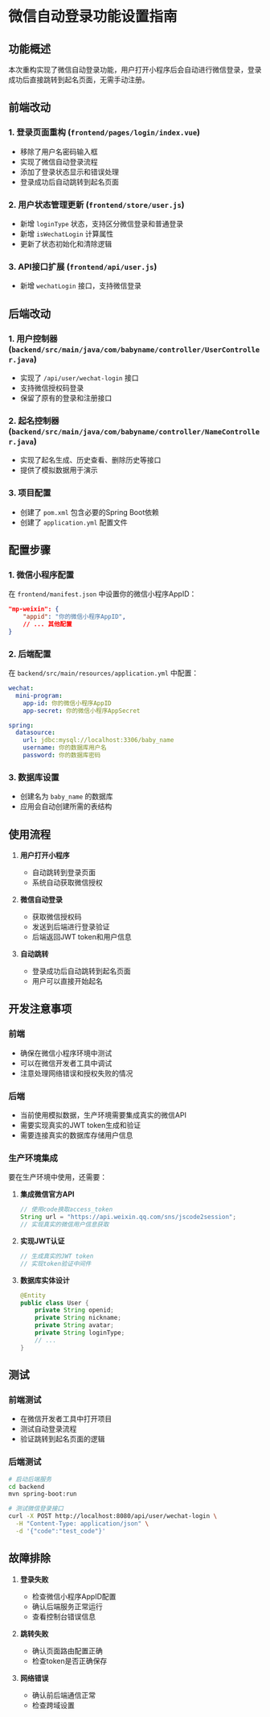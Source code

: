 # 微信自动登录功能设置指南

## 功能概述

本次重构实现了微信自动登录功能，用户打开小程序后会自动进行微信登录，登录成功后直接跳转到起名页面，无需手动注册。

## 前端改动

### 1. 登录页面重构 (`frontend/pages/login/index.vue`)
- 移除了用户名密码输入框
- 实现了微信自动登录流程
- 添加了登录状态显示和错误处理
- 登录成功后自动跳转到起名页面

### 2. 用户状态管理更新 (`frontend/store/user.js`)
- 新增 `loginType` 状态，支持区分微信登录和普通登录
- 新增 `isWechatLogin` 计算属性
- 更新了状态初始化和清除逻辑

### 3. API接口扩展 (`frontend/api/user.js`)
- 新增 `wechatLogin` 接口，支持微信登录

## 后端改动

### 1. 用户控制器 (`backend/src/main/java/com/babyname/controller/UserController.java`)
- 实现了 `/api/user/wechat-login` 接口
- 支持微信授权码登录
- 保留了原有的登录和注册接口

### 2. 起名控制器 (`backend/src/main/java/com/babyname/controller/NameController.java`)
- 实现了起名生成、历史查看、删除历史等接口
- 提供了模拟数据用于演示

### 3. 项目配置
- 创建了 `pom.xml` 包含必要的Spring Boot依赖
- 创建了 `application.yml` 配置文件

## 配置步骤

### 1. 微信小程序配置

在 `frontend/manifest.json` 中设置你的微信小程序AppID：

```json
"mp-weixin": {
    "appid": "你的微信小程序AppID",
    // ... 其他配置
}
```

### 2. 后端配置

在 `backend/src/main/resources/application.yml` 中配置：

```yaml
wechat:
  mini-program:
    app-id: 你的微信小程序AppID
    app-secret: 你的微信小程序AppSecret

spring:
  datasource:
    url: jdbc:mysql://localhost:3306/baby_name
    username: 你的数据库用户名
    password: 你的数据库密码
```

### 3. 数据库设置
- 创建名为 `baby_name` 的数据库
- 应用会自动创建所需的表结构

## 使用流程

1. **用户打开小程序**
   - 自动跳转到登录页面
   - 系统自动获取微信授权

2. **微信自动登录**
   - 获取微信授权码
   - 发送到后端进行登录验证
   - 后端返回JWT token和用户信息

3. **自动跳转**
   - 登录成功后自动跳转到起名页面
   - 用户可以直接开始起名

## 开发注意事项

### 前端
- 确保在微信小程序环境中测试
- 可以在微信开发者工具中调试
- 注意处理网络错误和授权失败的情况

### 后端
- 当前使用模拟数据，生产环境需要集成真实的微信API
- 需要实现真实的JWT token生成和验证
- 需要连接真实的数据库存储用户信息

### 生产环境集成
要在生产环境中使用，还需要：

1. **集成微信官方API**
   ```java
   // 使用code换取access_token
   String url = "https://api.weixin.qq.com/sns/jscode2session";
   // 实现真实的微信用户信息获取
   ```

2. **实现JWT认证**
   ```java
   // 生成真实的JWT token
   // 实现token验证中间件
   ```

3. **数据库实体设计**
   ```java
   @Entity
   public class User {
       private String openid;
       private String nickname;
       private String avatar;
       private String loginType;
       // ...
   }
   ```

## 测试

### 前端测试
- 在微信开发者工具中打开项目
- 测试自动登录流程
- 验证跳转到起名页面的逻辑

### 后端测试
```bash
# 启动后端服务
cd backend
mvn spring-boot:run

# 测试微信登录接口
curl -X POST http://localhost:8080/api/user/wechat-login \
  -H "Content-Type: application/json" \
  -d '{"code":"test_code"}'
```

## 故障排除

1. **登录失败**
   - 检查微信小程序AppID配置
   - 确认后端服务正常运行
   - 查看控制台错误信息

2. **跳转失败**
   - 确认页面路由配置正确
   - 检查token是否正确保存

3. **网络错误**
   - 确认前后端通信正常
   - 检查跨域设置
